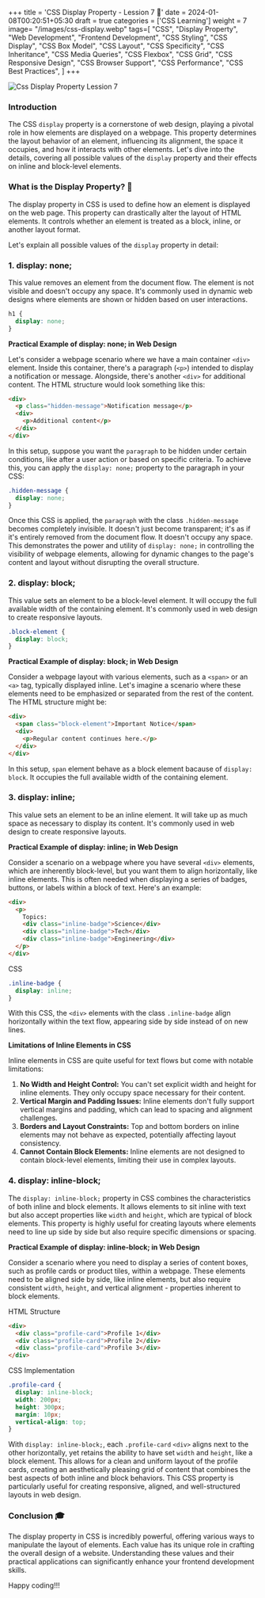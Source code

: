 +++
title = 'CSS Display Property - Lession 7 🌟'
date = 2024-01-08T00:20:51+05:30
draft = true
categories = ['CSS Learning']
weight = 7
image= "/images/css-display.webp"
tags=[
    "CSS",
    "Display Property",
    "Web Development",
    "Frontend Development",
    "CSS Styling",
    "CSS Display",
    "CSS Box Model",
    "CSS Layout",
    "CSS Specificity",
    "CSS Inheritance",
    "CSS Media Queries",
    "CSS Flexbox",
    "CSS Grid",
    "CSS Responsive Design",
    "CSS Browser Support",
    "CSS Performance",
    "CSS Best Practices",
]
+++

![Css Display Property Lession 7](/images/css-display.webp)

### Introduction

The CSS `display` property is a cornerstone of web design, playing a pivotal role in how elements are displayed on a webpage. This property determines the layout behavior of an element, influencing its alignment, the space it occupies, and how it interacts with other elements. Let's dive into the details, covering all possible values of the `display` property and their effects on inline and block-level elements.

### What is the Display Property? 🤔

The display property in CSS is used to define how an element is displayed on the web page. This property can drastically alter the layout of HTML elements. It controls whether an element is treated as a block, inline, or another layout format.

Let's explain all possible values of the `display` property in detail:

### 1. display: none;

This value removes an element from the document flow. The element is not visible and doesn't occupy any space. It's commonly used in dynamic web designs where elements are shown or hidden based on user interactions.

```css
h1 {
  display: none;
}
```

**Practical Example of display: none; in Web Design**

Let's consider a webpage scenario where we have a main container `<div>` element. Inside this container, there's a paragraph (`<p>`) intended to display a notification or message. Alongside, there's another `<div>` for additional content. The HTML structure would look something like this:

```html
<div>
  <p class="hidden-message">Notification message</p>
  <div>
    <p>Additional content</p>
  </div>
</div>
```

In this setup, suppose you want the `paragraph` to be hidden under certain conditions, like after a user action or based on specific criteria. To achieve this, you can apply the `display: none;` property to the paragraph in your CSS:

```css
.hidden-message {
  display: none;
}
```

Once this CSS is applied, the `paragraph` with the class `.hidden-message` becomes completely invisible. It doesn't just become transparent; it's as if it's entirely removed from the document flow. It doesn't occupy any space. This demonstrates the power and utility of `display: none;` in controlling the visibility of webpage elements, allowing for dynamic changes to the page's content and layout without disrupting the overall structure.

### 2. display: block;

This value sets an element to be a block-level element. It will occupy the full available width of the containing element. It's commonly used in web design to create responsive layouts.

```css
.block-element {
  display: block;
}
```

**Practical Example of display: block; in Web Design**

Consider a webpage layout with various elements, such as a `<span>` or an `<a>` tag, typically displayed inline. Let's imagine a scenario where these elements need to be emphasized or separated from the rest of the content. The HTML structure might be:

```html
<div>
  <span class="block-element">Important Notice</span>
  <div>
    <p>Regular content continues here.</p>
  </div>
</div>
```

In this setup, `span` element behave as a block element bacause of `display: block`. It occupies the full available width of the containing element.

### 3. display: inline;

This value sets an element to be an inline element. It will take up as much space as necessary to display its content. It's commonly used in web design to create responsive layouts.

**Practical Example of display: inline; in Web Design**

Consider a scenario on a webpage where you have several `<div>` elements, which are inherently block-level, but you want them to align horizontally, like inline elements. This is often needed when displaying a series of badges, buttons, or labels within a block of text. Here's an example:

```html
<div>
  <p>
    Topics:
    <div class="inline-badge">Science</div>
    <div class="inline-badge">Tech</div>
    <div class="inline-badge">Engineering</div>
  </p>
</div>

```

CSS

```css
.inline-badge {
  display: inline;
}
```

With this CSS, the `<div>` elements with the class `.inline-badge` align horizontally within the text flow, appearing side by side instead of on new lines.

**Limitations of Inline Elements in CSS**

Inline elements in CSS are quite useful for text flows but come with notable limitations:

1. **No Width and Height Control:** You can't set explicit width and height for inline elements. They only occupy space necessary for their content.
2. **Vertical Margin and Padding Issues:** Inline elements don't fully support vertical margins and padding, which can lead to spacing and alignment challenges.
3. **Borders and Layout Constraints:** Top and bottom borders on inline elements may not behave as expected, potentially affecting layout consistency.
4. **Cannot Contain Block Elements:** Inline elements are not designed to contain block-level elements, limiting their use in complex layouts.

### 4. display: inline-block;

The `display: inline-block;` property in CSS combines the characteristics of both inline and block elements. It allows elements to sit inline with text but also accept properties like `width` and `height`, which are typical of block elements. This property is highly useful for creating layouts where elements need to line up side by side but also require specific dimensions or spacing.

**Practical Example of display: inline-block; in Web Design**

Consider a scenario where you need to display a series of content boxes, such as profile cards or product tiles, within a webpage. These elements need to be aligned side by side, like inline elements, but also require consistent `width`, `height`, and vertical alignment - properties inherent to block elements.

HTML Structure

```html
<div>
  <div class="profile-card">Profile 1</div>
  <div class="profile-card">Profile 2</div>
  <div class="profile-card">Profile 3</div>
</div>
```

CSS Implementation

```css
.profile-card {
  display: inline-block;
  width: 200px;
  height: 300px;
  margin: 10px;
  vertical-align: top;
}
```

With `display: inline-block;`, each `.profile-card` `<div>` aligns next to the other horizontally, yet retains the ability to have set `width` and `height`, like a block element. This allows for a clean and uniform layout of the profile cards, creating an aesthetically pleasing grid of content that combines the best aspects of both inline and block behaviors. This CSS property is particularly useful for creating responsive, aligned, and well-structured layouts in web design.

### Conclusion 🎓

The display property in CSS is incredibly powerful, offering various ways to manipulate the layout of elements. Each value has its unique role in crafting the overall design of a website. Understanding these values and their practical applications can significantly enhance your frontend development skills.

Happy coding!!! 
